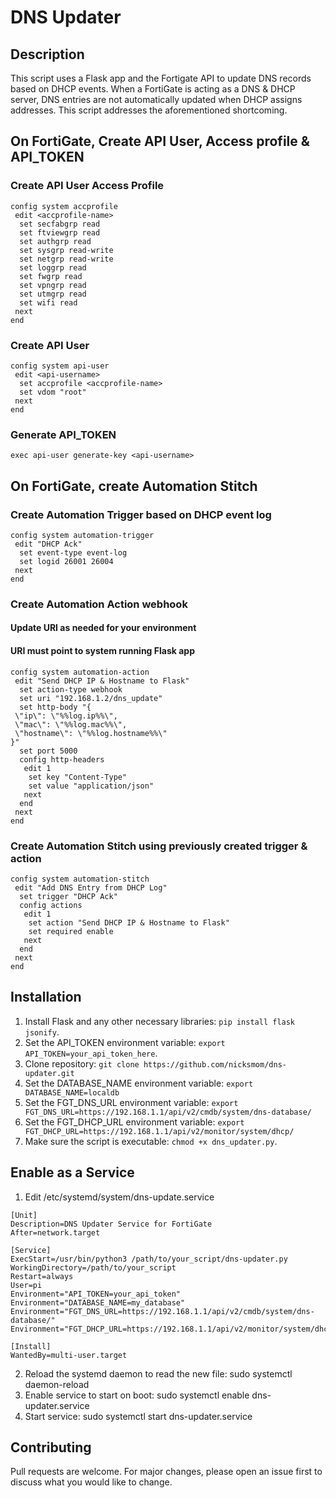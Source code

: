 # DNS Updater

## Description
This script uses a Flask app and the Fortigate API to update DNS records based on DHCP events.
When a FortiGate is acting as a DNS & DHCP server, DNS entries are not automatically updated when DHCP assigns addresses. This script addresses the aforementioned shortcoming.

## On FortiGate, Create API User, Access profile & API_TOKEN
### Create API User Access Profile
```
config system accprofile
 edit <accprofile-name>
  set secfabgrp read
  set ftviewgrp read
  set authgrp read
  set sysgrp read-write
  set netgrp read-write
  set loggrp read
  set fwgrp read
  set vpngrp read
  set utmgrp read
  set wifi read
 next
end
```

### Create API User
```
config system api-user
 edit <api-username>
  set accprofile <accprofile-name>
  set vdom "root"
 next
end
```

### Generate API_TOKEN
```
exec api-user generate-key <api-username>
```

## On FortiGate, create Automation Stitch
### Create Automation Trigger based on DHCP event log

```
config system automation-trigger
 edit "DHCP Ack"
  set event-type event-log
  set logid 26001 26004
 next
end
```

### Create Automation Action webhook
#### Update URI as needed for your environment
#### URI must point to system running Flask app

```
config system automation-action
 edit "Send DHCP IP & Hostname to Flask"
  set action-type webhook
  set uri "192.168.1.2/dns_update"
  set http-body "{
 \"ip\": \"%%log.ip%%\",
 \"mac\": \"%%log.mac%%\",
 \"hostname\": \"%%log.hostname%%\"
}"
  set port 5000
  config http-headers
   edit 1
    set key "Content-Type"
    set value "application/json"
   next
  end
 next
end
```

### Create Automation Stitch using previously created trigger & action

```
config system automation-stitch
 edit "Add DNS Entry from DHCP Log"
  set trigger "DHCP Ack"
  config actions
   edit 1
    set action "Send DHCP IP & Hostname to Flask"
    set required enable
   next
  end
 next
end
```

## Installation
1. Install Flask and any other necessary libraries: `pip install flask jsonify`.
2. Set the API_TOKEN environment variable: `export API_TOKEN=your_api_token_here`.
3. Clone repository: `git clone https://github.com/nicksmom/dns-updater.git`
4. Set the DATABASE_NAME environment variable: `export DATABASE_NAME=localdb`
5. Set the FGT_DNS_URL environment variable: `export FGT_DNS_URL=https://192.168.1.1/api/v2/cmdb/system/dns-database/`
6. Set the FGT_DHCP_URL environment variable: `export FGT_DHCP_URL=https://192.168.1.1/api/v2/monitor/system/dhcp/`
7. Make sure the script is executable: `chmod +x dns_updater.py`.

## Enable as a Service
1. Edit /etc/systemd/system/dns-update.service
```
[Unit]
Description=DNS Updater Service for FortiGate
After=network.target

[Service]
ExecStart=/usr/bin/python3 /path/to/your_script/dns-updater.py
WorkingDirectory=/path/to/your_script
Restart=always
User=pi
Environment="API_TOKEN=your_api_token"
Environment="DATABASE_NAME=my_database"
Environment="FGT_DNS_URL=https://192.168.1.1/api/v2/cmdb/system/dns-database/"
Environment="FGT_DHCP_URL=https://192.168.1.1/api/v2/monitor/system/dhcp/"

[Install]
WantedBy=multi-user.target
```

2. Reload the systemd daemon to read the new file: sudo systemctl daemon-reload
3. Enable service to start on boot: sudo systemctl enable dns-updater.service
4. Start service: sudo systemctl start dns-updater.service

## Contributing
Pull requests are welcome. For major changes, please open an issue first to discuss what you would like to change.
